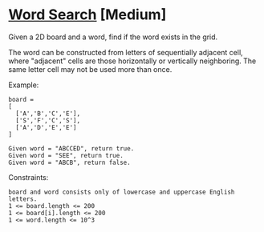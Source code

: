 # [Word Search](https://leetcode.com/problems/word-search/) [Medium]

Given a 2D board and a word, find if the word exists in the grid.

The word can be constructed from letters of sequentially adjacent cell, where "adjacent" cells are those horizontally or vertically neighboring. The same letter cell may not be used more than once.

Example:
```
board =
[
  ['A','B','C','E'],
  ['S','F','C','S'],
  ['A','D','E','E']
]

Given word = "ABCCED", return true.
Given word = "SEE", return true.
Given word = "ABCB", return false.
 ```

Constraints:
```
board and word consists only of lowercase and uppercase English letters.
1 <= board.length <= 200
1 <= board[i].length <= 200
1 <= word.length <= 10^3
```